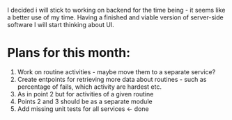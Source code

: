 I decided i will stick to working on backend for the time being - it seems like a better use of my time.
Having a finished and viable version of server-side software I will start thinking about UI.

# Plans for this month:
1. Work on routine activities - maybe move them to a separate service? 
2. Create entpoints for retrieving more data about routines - such as percentage of fails, which activity are hardest etc.
3. As in point 2 but for activities of a given routine
4. Points 2 and 3 should be as a separate module
5. Add missing unit tests for all services <- done